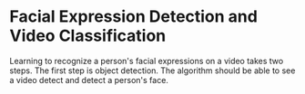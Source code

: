 # Facial Expression Detection and Video Classification

Learning to recognize a person's facial expressions on a video takes two steps.  The first step is object detection.  The algorithm should be able to see a video detect and detect a  person's face.


